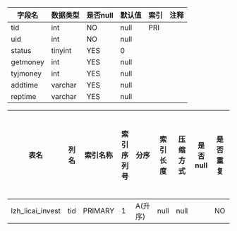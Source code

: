 |字段名|数据类型|是否null|默认值|索引|注释|
|------|--------|--------|------|----|----|
|tid|int|NO|null|PRI||
|uid|int|NO|null|||
|status|tinyint|YES|0|||
|getmoney|int|YES|null|||
|tyjmoney|int|YES|null|||
|addtime|varchar|YES|null|||
|reptime|varchar|YES|null|||



|表名|列名|索引名称|索引序列号|分序|索引长度|压缩方式|是否null|是否重复|唯一值数目估计值|索引方法|列中描述索引信息|索引注释|
|----|----|--------|----------|----|--------|--------|--------|--------|----------------|--------|----------------|--------|
|lzh_licai_invest|tid|PRIMARY|1|A(升序)|null|null||NO|125|BTREE|||
